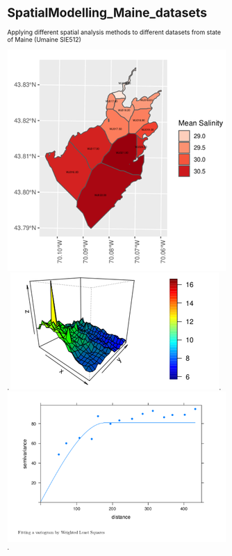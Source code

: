 # SpatialModelling_Maine_datasets

Applying different spatial analysis methods to different datasets from state of Maine (Umaine SIE512)



![Spatial Exploratory Analysis](https://github.com/RamyGadalla/SpatialModelling_Maine_datasets/blob/main/Salinity_Maine_map.png).
![Trend Analysis](https://github.com/RamyGadalla/SpatialModelling_Maine_datasets/blob/main/Trend%20analysis.png).
![Variogram](https://github.com/RamyGadalla/SpatialModelling_Maine_datasets/blob/main/variogram.png).
